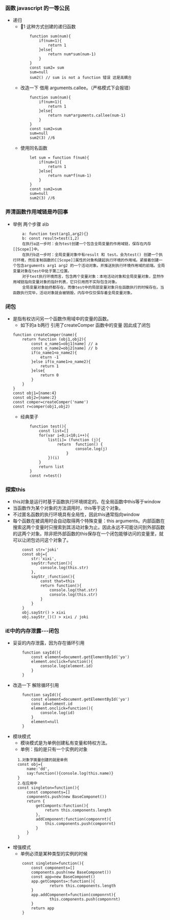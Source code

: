 ### 函数 javascript 的一等公民

- 递归
  - 🌰1 这种方式创建的递归函数
    ```
        function sum(num){
            if(num<1){
                return 1
            }else{
                return num*sum(num-1)
            }
        }
        const sum2= sum
        sum=null
        sum2() // sum is not a function 错误 这是高耦合
    ```
  - 改造一下 借用 arguments.callee。（严格模式下会报错）
    ```
        function sum(num){
            if(num<1){
                return 1
            }else{
                return num*arguments.callee(num-1)
            }
        }
        const sum2=sum
        sum=null
        sum2(3) //6
    ```
  - 使用同名函数
    ```
        let sum = function f(num){
            if(num<1){
                return 1
            }else{
                return num*f(num-1)
            }
        }
        const sum2=sum
        sum=null
        sum2(3) //6
    ```

### 弄清函数作用域链是咋回事

- 举例 两个步骤 a\b
  ```
      a: function test(arg1,arg2){}
      b: const result=test(1,2)
      在执行a这一步时：会为test创建一个包含全局变量的作用域链，保存在内存[[Scope]]中。
      在执行b这一步时：全局变量对象中有result 和 test。会为test() 创建一个执行环境，然后复制函数的[[Scope]]属性的对象构建起执行环境的作用域。紧接着创建一个包含arguments arg1 arg2 的一个活动对象。并推送到执行环境作用域的前端。全局变量对象在test中处于第二位置。
      对于test执行环境而言，包含两个变量对象：本地活动对象和全局变量对象，显然作用域链指向变量对象的指针列表，它只引用而不实际包含对象。
      全局变量对象始终都存在，而像test中的局部变量对象只在函数执行的时候存在。当函数执行完毕，活动对象就会被销毁，内存中仅仅保存着全局变量对象。
  ```

### 闭包
- 是指有权访问另一个函数作用域中的变量的函数。
    - 如下的a b两行 引用了createComper 函数中的变量 因此成了闭包
    ```
    function createComper(name){
        return function (obj1,obj2){
            const o_name1=obj1[name] // a
            const o_name2=obj2[name] // b
            if(o_name1<o_name2){
                eturn -1
            }else if(o_name1>o_name2){
                return 1
            }else{
                return 0
            }
        }
    }
    const obj1={name:4}
    const obj2={name:2}
    const comper=createComper('name')
    const r=comper(obj1,obj2)
    ```
  - 经典栗子
    ```
        function test(){
            const list=[]
            for(var i=0;i<10;i++){
                list[i]= (function (j){
                    return  function() {
                            console.log(j)
                        }
                })(i)
            }
            return list
        }
        const r=test()
    ```

### 探索this
- this对象是运行时基于函数执行环境绑定的。在全局函数中this等于window
- 当函数作为某个对象的方法调用时，this等于这个对象。
- 不过匿名函数的执行环境具有全局性，因此this通常指向window
- 每个函数在被调用时会自动取得两个特殊变量：this arguments。内部函数在搜索这两个变量时只搜索到其活动对象为止。因此永远不可能访问到外部函数的这两个对象。除非把外部函数的this保存在一个闭包能够访问的变量里，就可以让闭包访问这个对象了。
    ```
        const str='joki'
        const obj={
            str:'xixi',
            sayStr:function(){
                console.log(this.str)
            },
            sayStr_:function(){
                const that=this
                return function(){
                    console.log(that.str)
                    console.log(this.str)
                }
            }
        }
        obj.sayStr() > xixi
        obj.sayStr_()() > xixi / joki
    ```

### iE中的内存泄露---闭包
- 妥妥的内存泄露，因为存在循环引用
    ```
        function sayId(){
            const element=document.getElementById('yo')     
            element.onclick=function(){
                console.log(element.id)
            }
        }
    ```
- 改造一下 解除循环引用
    ```
        function sayId(){
            const element=document.getElementById('yo')     
            cons id=element.id
            element.onclick=function(){
                console.log(id)
            }
            element=null
        }
    ```
- 模块模式
    - 模块模式是为单例创建私有变量和特权方法。
    - 单例：指的是只有一个实例的对象
    ```
      1.对象字面量创建的就是单例
      const obj={
          name:'dd',
          say:function(){console.log(this.name)}
      }
      2.在应用中
      const singleton=function(){
          const components=[]
          components.push(new BaseComponet())
          return {
              getComponts:function(){
                  return this.components.length
              },
              addComponent:function(componrnt){
                  this.components.push(componrnt)
              }
          }
      }
    ```
- 增强模式
    - 单例必须是某种类型的实例的时候
    ```
        const singleton=function(){
            const components=[]
            components.push(new BaseComponet())
            const app=new BaseComponet()
            app.getComponts=:function(){
                    return this.components.length
            }
            app.addComponent=function(componrnt){
                    this.components.push(componrnt)
            }
            return app
        }
    ```